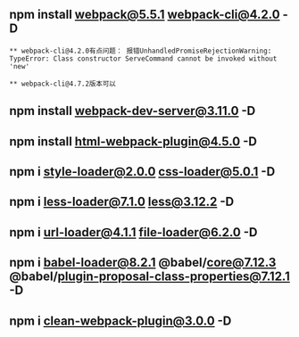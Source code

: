  ## npm install webpack@5.5.1 webpack-cli@4.2.0 -D
    ** webpack-cli@4.2.0有点问题： 报错UnhandledPromiseRejectionWarning: TypeError: Class constructor ServeCommand cannot be invoked without 'new'

    ** webpack-cli@4.7.2版本可以

 ## npm install webpack-dev-server@3.11.0 -D

 <!-- 
    1. webpack-dev-server 打包生成的文件bundle.js默认放在内存中，是虚拟的，看不见的，但是可以访问到（在根目录的bundle.js）
    2. html-webpack-plugin 在生成的index.html页面底部,自动引入了打包好的bundle.js
  -->

 ## npm install html-webpack-plugin@4.5.0 -D

 ## npm i style-loader@2.0.0 css-loader@5.0.1 -D

 ## npm i less-loader@7.1.0 less@3.12.2 -D

<!-- 处理文件引入路径（如图片路径） -->
<!-- 只有<=limit大小的图片，才会被转为base64格式图片,小图片适合转为base64格式 -->
 ## npm i url-loader@4.1.1 file-loader@6.2.0 -D  

<!-- 处理--较高级--的js语法 -->
 ## npm i babel-loader@8.2.1 @babel/core@7.12.3 @babel/plugin-proposal-class-properties@7.12.1 -D

 <!-- 自动清理dist目录下的旧文件 -->
 ## npm i clean-webpack-plugin@3.0.0 -D